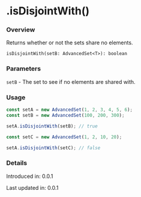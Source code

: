 # .isDisjointWith()

### Overview

Returns whether or not the sets share no elements.

`isDisjointWith(setB: AdvancedSet<T>): boolean`

### Parameters

`setB` - The set to see if no elements are shared with.

### Usage

```js
const setA = new AdvancedSet(1, 2, 3, 4, 5, 6);
const setB = new AdvancedSet(100, 200, 300);

setA.isDisjointWith(setB); // true

const setC = new AdvancedSet(1, 2, 10, 20);

setA.isDisjointWith(setC); // false
```

### Details

Introduced in: 0.0.1

Last updated in: 0.0.1
